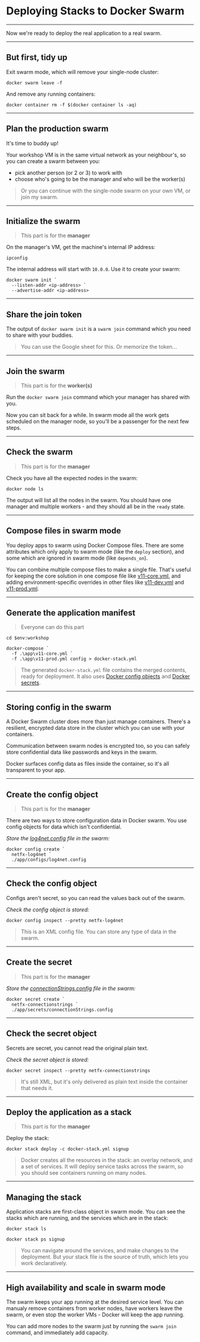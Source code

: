 # Deploying Stacks to Docker Swarm

---

Now we're ready to deploy the real application to a real swarm.

---

## But first, tidy up

Exit swarm mode, which will remove your single-node cluster:

```
docker swarm leave -f
```

And remove any running containers:

```
docker container rm -f $(docker container ls -aq)
```

---

## Plan the production swarm

It's time to buddy up! 
    
Your workshop VM is in the same virtual network as your neighbour's, so you can create a swarm between you:

- pick another person (or 2 or 3) to work with
- choose who's going to be the manager and who will be the worker(s)

> Or you can continue with the single-node swarm on your own VM, or join my swarm.

---

## Initialize the swarm

> This part is for the **manager**

On the manager's VM, get the machine's internal IP address:

```
ipconfig
```

The internal address will start with `10.0.0`. Use it to create your swarm:

```
docker swarm init `
  --listen-addr <ip-address> `
  --advertise-addr <ip-address>
```

---

## Share the join token

The output of `docker swarm init` is a `swarm join` command which you need to share with your buddies. 

> You can use the Google sheet for this. Or memorize the token...

---

## Join the swarm

> This part is for the **worker(s)**

Run the `docker swarm join` command which your manager has shared with you. 

Now you can sit back for a while. In swarm mode all the work gets scheduled on the manager node, so you'll be a passenger for the next few steps.

---

## Check the swarm

> This part is for the **manager**

Check you have all the expected nodes in the swarm:

```
docker node ls
```

The output will list all the nodes in the swarm. You should have one manager and multiple workers - and they should all be in the `ready` state.

---

## Compose files in swarm mode

You deploy apps to swarm using Docker Compose files. There are some attributes which only apply to swarm mode (like the `deploy` section), and some which are ignored in swarm mode (like `depends_on`).

You can combine multiple compose files to make a single file. That's useful for keeping the core solution in one compose file like [v11-core.yml](./app/v11-core.yml), and adding environment-specific overrides in other files like [v11-dev.yml](./app/v11-dev.yml) and [v11-prod.yml](./app/v11-prod.yml).

---

## Generate the application manifest

> Everyone can do this part

```
cd $env:workshop

docker-compose `
  -f .\app\v11-core.yml `
  -f .\app\v11-prod.yml config > docker-stack.yml
```

> The generated `docker-stack.yml` file contains the merged contents, ready for deployment. It also uses [Docker config objects]() and [Docker secrets](https://docs.docker.com/engine/swarm/secrets/).

---

## Storing config in the swarm

A Docker Swarm cluster does more than just manage containers. There's a resilient, encrypted data store in the cluster which you can use with your containers.

Communication between swarm nodes is encrypted too, so you can safely store confidential data like passwords and keys in the swarm.

Docker surfaces config data as files inside the container, so it's all transparent to your app.

---

## Create the config object

> This part is for the **manager**

There are two ways to store configuration data in Docker swarm. You use config objects for data which isn't confidential.

_Store the [log4net.config](./app/configs/log4net.config) file in the swarm:_

```
docker config create `
  netfx-log4net `
  ./app/configs/log4net.config
```

---

## Check the config object

Configs aren't secret, so you can read the values back out of the swarm.

_Check the config object is stored:_

```
docker config inspect --pretty netfx-log4net
```

> This is an XML config file. You can store any type of data in the swarm.

---

## Create the secret

> This part is for the **manager**

_Store the [connectionStrings.config](./app/secrets/connectionStrings.config) file in the swarm:_


```
docker secret create `
  netfx-connectionstrings `
  ./app/secrets/connectionStrings.config
```

---

## Check the secret object

Secrets are secret, you cannot read the original plain text.

_Check the secret object is stored:_

```
docker secret inspect --pretty netfx-connectionstrings
```

> It's still XML, but it's only delivered as plain text inside the container that needs it.

---

## Deploy the application as a stack

> This part is for the **manager** 

Deploy the stack:

```
docker stack deploy -c docker-stack.yml signup
```

> Docker creates all the resources in the stack: an overlay network, and a set of services. It will deploy service tasks across the swarm, so you should see containers running on many nodes.

---

## Managing the stack

Application stacks are first-class object in swarm mode. You can see the stacks which are running, and the services which are in the stack:

```
docker stack ls

docker stack ps signup
```

> You can navigate around the services, and make changes to the deployment. But your stack file is the source of truth, which lets you work declaratively.

---

## High availability and scale in swarm mode

The swarm keeps your app running at the desired service level. You can manualy remove containers from worker nodes, have workers leave the swarm, or even stop the worker VMs - Docker will keep the app running.

You can add more nodes to the swarm just by running the `swarm join` command, and immediately add capacity.
